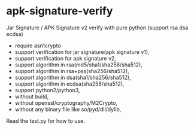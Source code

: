 # apk-signature-verify

Jar Signature / APK Signature v2 verify with pure python (support rsa dsa ecdsa)

- require asn1crypto
- support verification for jar signature(apk signature v1),
- support verification for apk signature v2,
- support algorithm in rsa(md5/sha1/sha256/sha512),
- support algorithm in rsa+pss(sha256/sha512),
- support algorithm in dsa(sha1/sha256/sha512),
- support algorithm in ecdsa(sha256/sha512),
- support python2/python3,
- without build,
- without openssl/cryptography/M2Crypto,
- without any binary file like so/pyd/dll/dylib,

Read the test.py for how to use.